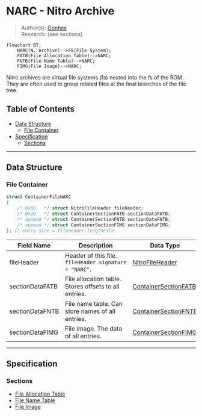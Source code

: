 # NARC - Nitro Archive
> Author(s): [Gonhex](https://github.com/Gonhex) <br />
> Research: (see sections)

```mermaid
flowchart BT;
    NARC(N. Archive)-->FS(File System);
    FATB(File Allocation Table)-->NARC;
    FNTB(File Name Table)-->NARC;
    FIMG(File Image)-->NARC;
```
Nitro archives are virtual file systems (fs) nested into the fs of the ROM. They are often used to group related files at the final branches of the file tree.

## Table of Contents
* [Data Structure](#data-structure)
  * [File Container](#file-container)
* [Specification](#specification)
  * [Sections](#sections)

---
## Data Structure

### File Container
```c
struct ContainerFileNARC
{
    /* 0x00   */ struct NitroFileHeader fileHeader;
    /* 0x10   */ struct ContainerSectionFATB sectionDataFATB;
    /* append */ struct ContainerSectionFNTB sectionDataFNTB;
    /* append */ struct ContainerSectionFIMG sectionDataFIMG;
}; // entry size = fileHeader.lengthFile
```
| Field Name      | Description                                                                             | Data Type    |
|-----------------|-----------------------------------------------------------------------------------------|--------------|
| fileHeader      | Header of this file. `fileHeader.signature = "NARC"`.                       | [NitroFileHeader](../nitro.md#nitro-file-header) |
| sectionDataFATB | File allocation table. Stores offsets to all entries.                       | [ContainerSectionFATB](section_fatb.md#section-container) |
| sectionDataFNTB | File name table. Can store names of all entries.                            | [ContainerSectionFNTB](section_fntb.md#section-container) |
| sectionDataFIMG | File image. The data of all entries.                                        | [ContainerSectionFIMG](section_fimg.md#section-container) |

---
## Specification

### Sections
* [File Allocation Table](section_fatb.md)
* [File Name Table](section_fntb.md)
* [File Image](section_fimg.md)
